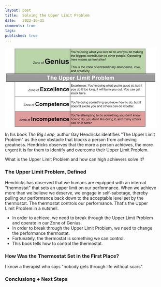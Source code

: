 ```yaml
---
layout: post
title:  Solving the Upper Limit Problem
date:   2022-10-31
comments: true
tags: 
published: true
---
```

<a href="/images/Zones_Solving_the_Upper_Limit_Problem.png"><img src="/images/Zones_Solving_the_Upper_Limit_Problem.png" align="center" width="500" padding="20" alt="The Big Leap by Gay Hendricks - Upper Limit Problem Chart" title="The Big Leap by Gay Hendricks - Upper Limit Problem Chart" /></a>

In his book _The Big Leap_, author Gay Hendricks identifies "The Upper Limit Problem" as the one obstacle that blocks a person from achieving greatness. Hendricks observes that the more a person achieves, the more urgent it is for them to identify and overcome their Upper Limit Problem.

What is the Upper Limit Problem and how can high achievers solve it?

<!--more-->

### The Upper Limit Problem, Defined

Hendricks has observed that we humans are equipped with an internal "thermostat" that sets an upper limit on our performance. When we achieve more than we believe we deserve, we engage in self-sabotage, thereby pulling our performance back down to the acceptable level set by the thermostat. The thermostat controls our performance. That's the Upper Limit Problem in a nutshell.

* In order to achieve, we need to break through the Upper Limit Problem and operate in our Zone of Genius.
* In order to break through the Upper Limit Problem, we need to change the performance thermostat.
* Fortunately, the thermostat is something we can control.
* This book tells how to control the thermostat.

### How Was the Thermostat Set in the First Place?

I know a therapist who says "nobody gets through life without scars". 




### Conclusiong + Next Steps



 
